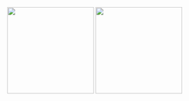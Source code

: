 <div style="width: 100%">
  <img style="flex:1" height="200em" src="https://github-readme-stats.vercel.app/api?username=itamarpambo751&show_icons=true&theme=tokyonight&include_all_commits=true&count_private=true"/>
  <img height="200em" src="https://github-readme-stats.vercel.app/api/top-langs/?username=itamarpambo751&layout=compact&langs_count=16&theme=tokyonight"/>
</div>
